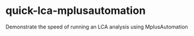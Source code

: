 # quick-lca-mplusautomation
Demonstrate the speed of running an LCA analysis using MplusAutomation 
